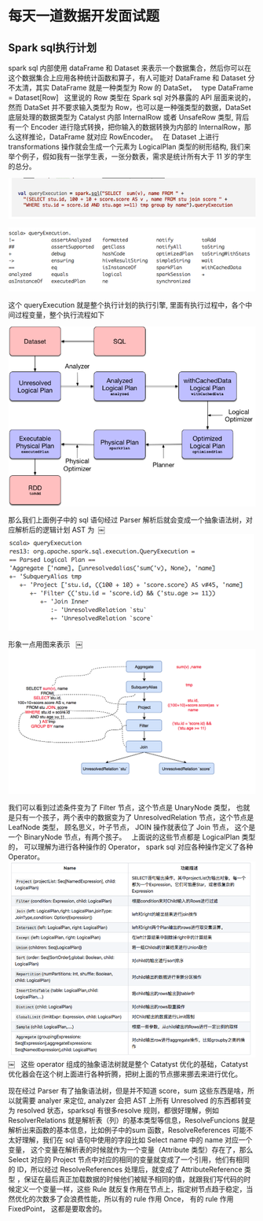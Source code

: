 # 每天一道数据开发面试题

## Spark sql执行计划

spark sql 内部使用 dataFrame 和 Dataset 来表示一个数据集合，然后你可以在这个数据集合上应用各种统计函数和算子，有人可能对 DataFrame 和 Dataset 分不太清，其实 DataFrame 就是一种类型为 Row 的 DataSet，
 
type DataFrame = Dataset[Row]
 
这里说的 Row 类型在 Spark sql 对外暴露的 API 层面来说的， 然而 DataSet 并不要求输入类型为 Row，也可以是一种强类型的数据，DataSet 底层处理的数据类型为 Catalyst 内部 InternalRow 或者 UnsafeRow 类型, 背后有一个 Encoder 进行隐式转换，把你输入的数据转换为内部的 InternalRow，那么这样推论，DataFrame 就对应 RowEncoder。
 
在 Dataset 上进行 transformations 操作就会生成一个元素为 LogicalPlan 类型的树形结构, 我们来举个例子，假如我有一张学生表，一张分数表，需求是统计所有大于 11 岁的学生的总分。

![1587967040097](https://github.com/javaslin/everydayData/blob/master/typora-user-images/1587967040097.png)

![img](https://github.com/javaslin/everydayData/blob/master/typora-user-images/FuuD-SffLPee6Y-iiG-9RLBVLn5y.png)

这个 queryExecution 就是整个执行计划的执行引擎, 里面有执行过程中，各个中间过程变量，整个执行流程如下

![img](https://github.com/javaslin/everydayData/blob/master/typora-user-images/FuCF5eIrAVZM83ZMdHahd1sddI28.png)

那么我们上面例子中的 sql 语句经过 Parser 解析后就会变成一个抽象语法树，对应解析后的逻辑计划 AST 为 
￼![img](https://github.com/javaslin/everydayData/blob/master/typora-user-images/FnJjohYvFSpN0dpO313dKf4ayl61.png)

形象一点用图来表示
 
￼![img](https://github.com/javaslin/everydayData/blob/master/typora-user-images/FlUJLnJJrWyVAEtMuXesWrhRxiRq.png)

我们可以看到过滤条件变为了 Filter 节点，这个节点是 UnaryNode 类型， 也就是只有一个孩子，两个表中的数据变为了 UnresolvedRelation 节点，这个节点是 LeafNode 类型， 顾名思义，叶子节点， JOIN 操作就表位了 Join 节点， 这个是一个 BinaryNode 节点，有两个孩子。
 
上面说的这些节点都是 LogicalPlan 类型的， 可以理解为进行各种操作的 Operator， spark sql 对应各种操作定义了各种 Operator。
 
![img](https://github.com/javaslin/everydayData/blob/master/typora-user-images/FvP1pnNfZdp8L2dwZdsfiz7HXYMF.png)￼
 
这些 operator 组成的抽象语法树就是整个 Catatyst 优化的基础，Catatyst 优化器会在这个树上面进行各种折腾，把树上面的节点挪来挪去来进行优化。

现在经过 Parser 有了抽象语法树，但是并不知道 score，sum 这些东西是啥，所以就需要 analyer 来定位, analyzer 会把 AST 上所有 Unresolved 的东西都转变为 resolved 状态，sparksql 有很多resolve 规则，都很好理解，例如 ResolverRelations 就是解析表（列）的基本类型等信息，ResolveFuncions 就是解析出来函数的基本信息，比如例子中的sum 函数，ResolveReferences 可能不太好理解，我们在 sql 语句中使用的字段比如 Select name 中的 name 对应一个变量， 这个变量在解析表的时候就作为一个变量（Attribute 类型）存在了，那么 Select 对应的 Project 节点中对应的相同的变量就变成了一个引用，他们有相同的 ID，所以经过 ResolveReferences 处理后，就变成了 AttributeReference 类型 ，保证在最后真正加载数据的时候他们被赋予相同的值，就跟我们写代码的时候定义一个变量一样，这些 Rule 就反复作用在节点上，指定树节点趋于稳定，当然优化的次数多了会浪费性能，所以有的 rule 作用 Once， 有的 rule 作用 FixedPoint， 这都是要取舍的。